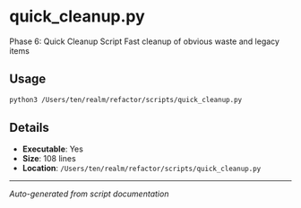 # quick_cleanup.py

Phase 6: Quick Cleanup Script
Fast cleanup of obvious waste and legacy items

## Usage

```bash
python3 /Users/ten/realm/refactor/scripts/quick_cleanup.py
```

## Details

- **Executable**: Yes
- **Size**: 108 lines
- **Location**: `/Users/ten/realm/refactor/scripts/quick_cleanup.py`

---
*Auto-generated from script documentation*
